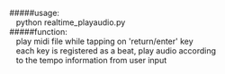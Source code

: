 #####usage:<br/>
&nbsp;&nbsp;&nbsp;python realtime_playaudio.py<br/>
#####function:<br/>
&nbsp;&nbsp;&nbsp;play midi file while tapping on 'return/enter' key<br/>
&nbsp;&nbsp;&nbsp;each key is registered as a beat, play audio according<br/>
&nbsp;&nbsp;&nbsp;to the tempo information from user input<br/>

